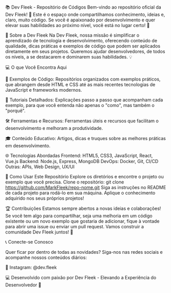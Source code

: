 📚 Dev Fleek - Repositório de Códigos
Bem-vindo ao repositório oficial da Dev Fleek! 🚀 Este é o espaço onde compartilhamos conhecimento, ideias e, claro, muito código. Se você é apaixonado por desenvolvimento e quer elevar suas habilidades ao próximo nível, você está no lugar certo! 🎯


📝 Sobre a Dev Fleek
Na Dev Fleek, nossa missão é simplificar o aprendizado de tecnologia e desenvolvimento, oferecendo conteúdo de qualidade, dicas práticas e exemplos de código que podem ser aplicados diretamente em seus projetos. Queremos ajudar desenvolvedores, de todos os níveis, a se destacarem e dominarem suas habilidades. 💡


💻 O que Você Encontra Aqui

🌟 Exemplos de Código: Repositórios organizados com exemplos práticos, que abrangem desde HTML e CSS até as mais recentes tecnologias de JavaScript e frameworks modernos.

📘 Tutoriais Detalhados: Explicações passo a passo que acompanham cada exemplo, para que você entenda não apenas o "como", mas também o "porquê".

🛠️ Ferramentas e Recursos: Ferramentas úteis e recursos que facilitam o desenvolvimento e melhoram a produtividade.

🎓 Conteúdo Educativo: Artigos, dicas e truques sobre as melhores práticas em desenvolvimento.


🌐 Tecnologias Abordadas
Frontend: HTML5, CSS3, JavaScript, React, Vue.js
Backend: Node.js, Express, MongoDB
DevOps: Docker, Git, CI/CD
Outras: APIs, Web Design, UX/UI


🚀 Como Usar Este Repositório
Explore os diretórios e encontre o projeto ou exemplo que você precisa.
Clone o repositório: git clone https://github.com/MarkFleek/repo-nome.git
Siga as instruções no README de cada projeto para rodá-lo em sua máquina.
Aplique o conhecimento adquirido nos seus próprios projetos!


🏆 Contribuições
Estamos sempre abertos a novas ideias e colaborações! Se você tem algo para compartilhar, seja uma melhoria em um código existente ou um novo exemplo que gostaria de adicionar, fique à vontade para abrir uma issue ou enviar um pull request. Vamos construir a comunidade Dev Fleek juntos! 🤝


📞 Conecte-se Conosco

Quer ficar por dentro de todas as novidades? Siga-nos nas redes sociais e acompanhe nossos conteúdos diários:

📸 Instagram: @dev.fleek

💻 Desenvolvido com paixão por Dev Fleek - Elevando a Experiência do Desenvolvedor 🚀
